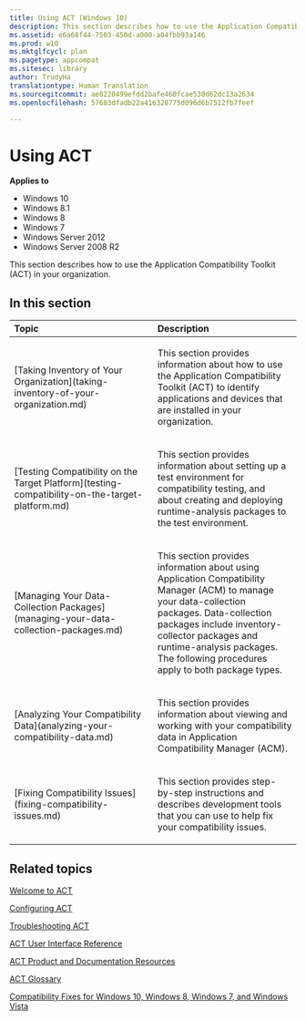 ```yaml
---
title: Using ACT (Windows 10)
description: This section describes how to use the Application Compatibility Toolkit (ACT) in your organization.
ms.assetid: e6a68f44-7503-450d-a000-a04fbb93a146
ms.prod: w10
ms.mktglfcycl: plan
ms.pagetype: appcompat
ms.sitesec: library
author: TrudyHa
translationtype: Human Translation
ms.sourcegitcommit: ae8220499efdd2bafe460fcae530d62dc13a2634
ms.openlocfilehash: 57683dfadb22a416328775d096d6b7512fb7feef

---
```


# Using ACT


**Applies to**

-   Windows 10
-   Windows 8.1
-   Windows 8
-   Windows 7
-   Windows Server 2012
-   Windows Server 2008 R2

This section describes how to use the Application Compatibility Toolkit (ACT) in your organization.

## In this section


<table>
<colgroup>
<col width="50%" />
<col width="50%" />
</colgroup>
<thead>
<tr class="header">
<th align="left">Topic</th>
<th align="left">Description</th>
</tr>
</thead>
<tbody>
<tr class="odd">
<td align="left"><p>[Taking Inventory of Your Organization](taking-inventory-of-your-organization.md)</p></td>
<td align="left"><p>This section provides information about how to use the Application Compatibility Toolkit (ACT) to identify applications and devices that are installed in your organization.</p></td>
</tr>
<tr class="even">
<td align="left"><p>[Testing Compatibility on the Target Platform](testing-compatibility-on-the-target-platform.md)</p></td>
<td align="left"><p>This section provides information about setting up a test environment for compatibility testing, and about creating and deploying runtime-analysis packages to the test environment.</p></td>
</tr>
<tr class="odd">
<td align="left"><p>[Managing Your Data-Collection Packages](managing-your-data-collection-packages.md)</p></td>
<td align="left"><p>This section provides information about using Application Compatibility Manager (ACM) to manage your data-collection packages. Data-collection packages include inventory-collector packages and runtime-analysis packages. The following procedures apply to both package types.</p></td>
</tr>
<tr class="even">
<td align="left"><p>[Analyzing Your Compatibility Data](analyzing-your-compatibility-data.md)</p></td>
<td align="left"><p>This section provides information about viewing and working with your compatibility data in Application Compatibility Manager (ACM).</p></td>
</tr>
<tr class="odd">
<td align="left"><p>[Fixing Compatibility Issues](fixing-compatibility-issues.md)</p></td>
<td align="left"><p>This section provides step-by-step instructions and describes development tools that you can use to help fix your compatibility issues.</p></td>
</tr>
</tbody>
</table>

 

## Related topics


[Welcome to ACT](welcome-to-act.md)

[Configuring ACT](configuring-act.md)

[Troubleshooting ACT](troubleshooting-act.md)

[ACT User Interface Reference](act-user-interface-reference.md)

[ACT Product and Documentation Resources](act-product-and-documentation-resources.md)

[ACT Glossary](act-glossary.md)

[Compatibility Fixes for Windows 10, Windows 8, Windows 7, and Windows Vista](compatibility-fixes-for-windows-8-windows-7-and-windows-vista.md)

 

 








<!--HONumber=Jun16_HO4-->


